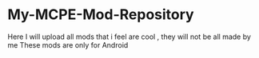 My-MCPE-Mod-Repository
======================

Here I will upload all mods that i feel are cool , they will not be all made by me
These mods are only for Android

